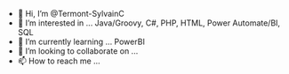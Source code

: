 - 👋 Hi, I’m @Termont-SylvainC
- 👀 I’m interested in ... Java/Groovy, C#, PHP, HTML, Power Automate/BI, SQL
- 🌱 I’m currently learning ... PowerBI
- 💞️ I’m looking to collaborate on ... 
- 📫 How to reach me ...

<!---
Termont-SylvainC/Termont-SylvainC is a ✨ special ✨ repository because its `README.md` (this file) appears on your GitHub profile.
You can click the Preview link to take a look at your changes.
--->

